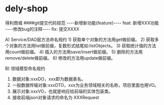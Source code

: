 # dely-shop
得利商城
####git提交代码规范
----新增新功能(feature)----
feat: 新增XXX功能
----修改bug的注释----
fix: 提交XXXX

A) Service/DAO层方法命名规约
	1) 获取单个对象的方法用get做前缀。
	2) 获取多个对象的方法用list做前缀，复数形式结尾如:listObjects。 
	3) 获取统计值的方法用count做前缀。
	4) 插入的方法用save/insert做前缀。
	5) 删除的方法用remove/delete做前缀。
	6) 修改的方法用update做前缀。

B) 领域模型命名规约
  1) 数据对象:xxxDO，xxx即为数据表名。
  2) 一般数据传输对象:xxxDTO，xxx为业务领域相关的名称，项目里面也用VO。 
  3) 展示对象:xxxVO，也就是响应给前端的实体包装类。
  4) 接收前端json对象请求的命名为 XXXRequest
